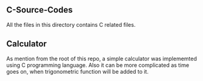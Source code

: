 ## C-Source-Codes
All the files in this directory contains C related files.
## Calculator
As mention from the root of this repo, a simple calculator was implememted using C programming language.
Also it can be more complicated as time goes on, when trigonometric function will be added to it.

